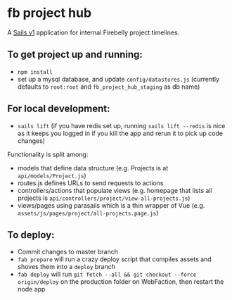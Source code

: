 # fb project hub

A [Sails v1](https://sailsjs.com) application for internal Firebelly project timelines.

## To get project up and running:

- `npm install`
- set up a mysql database, and update `config/datastores.js` (currently defaults to `root:root` and `fb_project_hub_staging` as db name)

## For local development:

- `sails lift` (if you have redis set up, running `sails lift --redis` is nice as it keeps you logged in if you kill the app and rerun it to pick up code changes)

Functionality is split among:

- models that define data structure (e.g. Projects is at `api/models/Project.js`)
- routes.js defines URLs to send requests to actions
- controllers/actions that populate views (e.g. homepage that lists all projects is `api/controllers/project/view-all-projects.js`)
- views/pages using parasails which is a thin wrapper of Vue (e.g. `assets/js/pages/project/all-projects.page.js`)

## To deploy:

- Commit changes to master branch
- `fab prepare` will run a crazy deploy script that compiles assets and shoves them into a `deploy` branch
- `fab deploy` will run `git fetch --all && git checkout --force origin/deploy` on the production folder on WebFaction, then restart the node app
